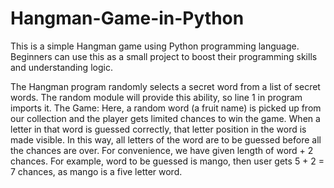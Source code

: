 # Hangman-Game-in-Python
This is a simple Hangman game using Python programming language. Beginners can use this as a small project to boost their programming skills and understanding logic.

The Hangman program randomly selects a secret word from a list of secret words. The random module will provide this ability, so line 1 in program imports it.
The Game: Here, a random word (a fruit name) is picked up from our collection and the player gets limited chances to win the game.
When a letter in that word is guessed correctly, that letter position in the word is made visible. In this way, all letters of the word are to be guessed before all the chances are over.
For convenience, we have given length of word + 2 chances. For example, word to be guessed is mango, then user gets 5 + 2 = 7 chances, as mango is a five letter word.
